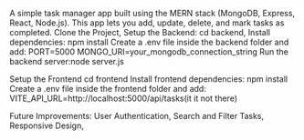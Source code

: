 A simple task manager app built using the MERN stack (MongoDB, Express, React, Node.js). This app lets you add, update, delete, and mark tasks as completed.
Clone the Project,
Setup the Backend:
cd backend,
Install dependencies:
npm install
Create a .env file inside the backend folder and add:
PORT=5000
MONGO_URI=your_mongodb_connection_string
Run the backend server:node server.js


 Setup the Frontend
 cd frontend
Install frontend dependencies:
npm install
Create a .env file inside the frontend folder and add:
VITE_API_URL=http://localhost:5000/api/tasks(it it not there)


Future Improvements:
   User Authentication,
  Search and Filter Tasks,
   Responsive Design,

